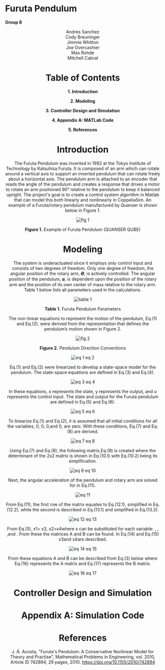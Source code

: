 # Furuta Pendulum
**Group 8**

<center> Andres Sanchez

<center>Cody Breuninger

<center>Jimmie Whitton

<center>Joe Overcashier

<center>Max Rohde

<center>Mitchell Cabral

# Table of Contents
**1. Introduction**

**2. Modeling**

**3. Controller Design and Simulation**

**4. Appendix A: MATLab Code**

**5. References**

# **Introduction**

The Furuta Pendulum was invented in 1992 at the Tokyo Institute of Technology by Katsuhisa Furuta. It is composed of an arm which can rotate around a vertical axis to support an 
inverted pendulum that can rotate freely about a horizontal axis. The pendulum arm is attached to an encoder that reads the angle of the pendulum and creates a response that 
drives a motor to rotate an arm positioned 90° relative to the pendulum to keep it balanced upright. The project's goal is to create a control system algorithm in Matlab that can 
model this both linearly and nonlinearly in CoppeliaSim. An example of a Furuta/rotary pendulum manufactured by Quanser is shown below in Figure 1.

![fig 1](https://user-images.githubusercontent.com/84546893/119276584-c7d23a80-bbcf-11eb-8dbb-872fc528ce85.png)

**Figure 1.** Example of Furuta Pendulum (QUANSER QUBE)

# **Modeling**

The system is underactuated since it employs only control input and consists of two degrees of freedom. Only one degree of freedom, the angular position of the rotary arm, 𝜭, is actively controlled. The angular position of the pendulum, 𝜶, is dependent upon the position of the rotary arm and the position of its own center of mass relative to the rotary arm. Table 1 below lists all parameters used in the calculations.

![table 1](https://user-images.githubusercontent.com/84546893/119276655-20093c80-bbd0-11eb-97a4-9fb43ccccc0d.png)

**Table 1.** Furuta Pendulum Parameters

The non-linear equations to represent the motion of the pendulum, Eq.(1) and Eq.(2), were derived from the representation that defines the pendulum’s motion shown in Figure 2.

![fig 2](https://user-images.githubusercontent.com/84546893/119276700-66f73200-bbd0-11eb-9581-d03918bab300.png)

**Figure 2.** Pendulum Direction Conventions

![eq 1 eq 2](https://user-images.githubusercontent.com/84546893/119276696-61015100-bbd0-11eb-9c57-1db25746f288.png)

Eq.(1) and Eq.(2) were linearized to develop a state-space model for the pendulum. The state-space equations are defined in Eq.(3) and Eq.(4).

![eq 3 eq 4](https://user-images.githubusercontent.com/84546893/119276749-afaeeb00-bbd0-11eb-8b05-4f82e3e8e89a.png)

In these equations, x represents the state, y represents the output, and u represents the control input. The state and output for the Furuta pendulum are defined in Eq.(5) and Eq.(6).

![eq 5 eq 6](https://user-images.githubusercontent.com/84546893/119276790-e422a700-bbd0-11eb-8e15-1392640b17b1.png)

To linearize Eq.(1) and Eq.(2), it is assumed that all initial conditions for all the variables, 0, 0, 0,and 0, are zero. With these conditions, Eq.(7) and Eq.(8) are derived.

![eq 7 eq 8](https://user-images.githubusercontent.com/84546893/119276816-0b797400-bbd1-11eb-998f-890dc13b3e73.png)

Using Eq.(7) and Eq.(8), the following matrix,Eq.(9) is created where the determinant of the 2x2 matrix is shown in Eq.(10.1) with Eq.(10.2) being its simplification. 

![eq 9 eq 10](https://user-images.githubusercontent.com/84546893/119276837-28ae4280-bbd1-11eb-9f8b-cc0399337ea7.png)

Next, the angular acceleration of the pendulum and rotary arm are solved for in Eq.(11).

![eq 11](https://user-images.githubusercontent.com/84546893/119276849-349a0480-bbd1-11eb-8bf3-24dbe5fdc262.png)

From Eq.(11), the first row of the matrix equates to Eq.(12.1), simplified in Eq.(12.2), while the second is described in Eq.(13.1) and simplified in Eq.(13.2).

![eq 12 eq 13](https://user-images.githubusercontent.com/84546893/119276877-5a270e00-bbd1-11eb-83c3-04c572ab4f45.png)

From Eq.(5),  x1= x3,  x2=x4where x can be substituted for each variable: , ,  ,and  . From these the matrices A and B can be found. In Eq.(14) and Eq.(15)  x3and  x4are described.

![eq 14 eq 15](https://user-images.githubusercontent.com/84546893/119276911-86428f00-bbd1-11eb-9710-dbecc135b3e6.png)

From these equations A and B can be described from Eq.(3) below where Eq.(16) represents the A matrix and Eq.(17) represents the B matrix.

![eq 16 eq 17](https://user-images.githubusercontent.com/84546893/119276918-8e9aca00-bbd1-11eb-839b-49d308a076de.png)

# Controller Design and Simulation

# Appendix A: Simulation Code

# References

J. Á. Acosta, "Furuta's Pendulum: A Conservative Nonlinear Model for Theory and Practise", Mathematical Problems in Engineering, vol. 2010, Article ID 742894, 29 pages, 2010. https://doi.org/10.1155/2010/742894



